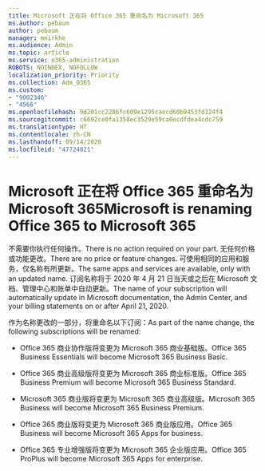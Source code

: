 ```yaml
---
title: Microsoft 正在将 Office 365 重命名为 Microsoft 365
ms.author: pebaum
author: pebaum
manager: mnirkhe
ms.audience: Admin
ms.topic: article
ms.service: o365-administration
ROBOTS: NOINDEX, NOFOLLOW
localization_priority: Priority
ms.collection: Adm_O365
ms.custom:
- "9002346"
- "4566"
ms.openlocfilehash: 9d201cc2286fc609e1295caecd60b9453fd124f4
ms.sourcegitcommit: c6692ce0fa1358ec3529e59ca0ecdfdea4cdc759
ms.translationtype: HT
ms.contentlocale: zh-CN
ms.lasthandoff: 09/14/2020
ms.locfileid: "47724821"
---
```

# <a name="microsoft-is-renaming-office-365-to-microsoft-365"></a><span data-ttu-id="86c84-102">Microsoft 正在将 Office 365 重命名为 Microsoft 365</span><span class="sxs-lookup"><span data-stu-id="86c84-102">Microsoft is renaming Office 365 to Microsoft 365</span></span>

<span data-ttu-id="86c84-103">不需要你执行任何操作。</span><span class="sxs-lookup"><span data-stu-id="86c84-103">There is no action required on your part.</span></span> <span data-ttu-id="86c84-104">无任何价格或功能更改。</span><span class="sxs-lookup"><span data-stu-id="86c84-104">There are no price or feature changes.</span></span> <span data-ttu-id="86c84-105">可使用相同的应用和服务，仅名称有所更新。</span><span class="sxs-lookup"><span data-stu-id="86c84-105">The same apps and services are available, only with an updated name.</span></span> <span data-ttu-id="86c84-106">订阅名称将于 2020 年 4 月 21 日当天或之后在 Microsoft 文档、管理中心和账单中自动更新。</span><span class="sxs-lookup"><span data-stu-id="86c84-106">The name of your subscription will automatically update in Microsoft documentation, the Admin Center, and your billing statements on or after April 21, 2020.</span></span>

<span data-ttu-id="86c84-107">作为名称更改的一部分，将重命名以下订阅：</span><span class="sxs-lookup"><span data-stu-id="86c84-107">As part of the name change, the following subscriptions will be renamed:</span></span>

- <span data-ttu-id="86c84-108">Office 365 商业协作版将变更为 Microsoft 365 商业基础版。</span><span class="sxs-lookup"><span data-stu-id="86c84-108">Office 365 Business Essentials will become Microsoft 365 Business Basic.</span></span>

- <span data-ttu-id="86c84-109">Office 365 商业高级版将变更为 Microsoft 365 商业标准版。</span><span class="sxs-lookup"><span data-stu-id="86c84-109">Office 365 Business Premium will become Microsoft 365 Business Standard.</span></span>

- <span data-ttu-id="86c84-110">Microsoft 365 商业版将变更为 Microsoft 365 商业高级版。</span><span class="sxs-lookup"><span data-stu-id="86c84-110">Microsoft 365 Business will become Microsoft 365 Business Premium.</span></span>

- <span data-ttu-id="86c84-111">Office 365 商业版将变更为 Microsoft 365 商业版应用。</span><span class="sxs-lookup"><span data-stu-id="86c84-111">Office 365 Business will become Microsoft 365 Apps for business.</span></span>

- <span data-ttu-id="86c84-112">Office 365 专业增强版将变更为 Microsoft 365 企业版应用。</span><span class="sxs-lookup"><span data-stu-id="86c84-112">Office 365 ProPlus will become Microsoft 365 Apps for enterprise.</span></span>
